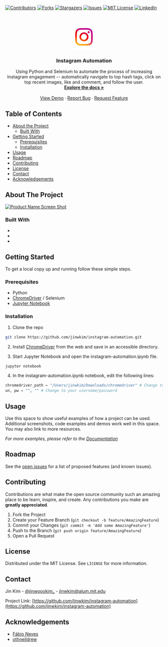 <!-- PROJECT SHIELDS -->

[![Contributors][contributors-shield]][contributors-url]
[![Forks][forks-shield]][forks-url]
[![Stargazers][stars-shield]][stars-url]
[![Issues][issues-shield]][issues-url]
[![MIT License][license-shield]][license-url]
[![LinkedIn][linkedin-shield]][linkedin-url]



<!-- PROJECT LOGO -->
<br />
<p align="center">
  <a href="https://github.com/jinwkim/instagram-automation">
    <img src="images/logo.png" alt="Logo" width="80" height="80">
  </a>

  <h3 align="center">Instagram Automation</h3>

  <p align="center">
    Using Python and Selenium to automate the process of increasing Instagram engagement -- automatically navigate to top hash tags, click on top recent images, like and comment, and follow the user.
    <br />
    <a href="https://github.com/jinwkim/instagram-automation"><strong>Explore the docs »</strong></a>
    <br />
    <br />
    <a href="https://github.com/jinwkim/instagram-automation">View Demo</a>
    ·
    <a href="https://github.com/jinwkim/instagram-automation/issues">Report Bug</a>
    ·
    <a href="https://github.com/jinwkim/instagram-automation/issues">Request Feature</a>
  </p>
</p>



<!-- TABLE OF CONTENTS -->
## Table of Contents

* [About the Project](#about-the-project)
  * [Built With](#built-with)
* [Getting Started](#getting-started)
  * [Prerequisites](#prerequisites)
  * [Installation](#installation)
* [Usage](#usage)
* [Roadmap](#roadmap)
* [Contributing](#contributing)
* [License](#license)
* [Contact](#contact)
* [Acknowledgements](#acknowledgements)



<!-- ABOUT THE PROJECT -->
## About The Project

[![Product Name Screen Shot][product-screenshot]](https://example.com)


### Built With

* []()
* []()
* []()



<!-- GETTING STARTED -->
## Getting Started

To get a local copy up and running follow these simple steps.

### Prerequisites

* Python
* [ChromeDriver](https://sites.google.com/a/chromium.org/chromedriver/home/) / Selenium
* [Jupyter Notebook](https://jupyter.org/)

### Installation
 
1. Clone the repo
```sh
git clone https://github.com/jinwkim/instagram-automation.git
```
2. Install [ChromeDriver](https://sites.google.com/a/chromium.org/chromedriver/home/) from the web and save in an accessible directory.

3. Start Jupyter Notebook and open the instagram-automation.ipynb file.
```sh
jupyter notebook
```
4. In the instagram-automation.ipynb notebook, edit the following lines:
```python
chromedriver_path = "/Users/jinwkim/Downloads/chromedriver" # Change to your chromedriver path
un, pw = "", "" # Change to your username/password
```


<!-- USAGE EXAMPLES -->
## Usage

Use this space to show useful examples of how a project can be used. Additional screenshots, code examples and demos work well in this space. You may also link to more resources.

_For more examples, please refer to the [Documentation](https://example.com)_



<!-- ROADMAP -->
## Roadmap

See the [open issues](https://github.com/jinwkim/instagram-automation/issues) for a list of proposed features (and known issues).



<!-- CONTRIBUTING -->
## Contributing

Contributions are what make the open source community such an amazing place to be learn, inspire, and create. Any contributions you make are **greatly appreciated**.

1. Fork the Project
2. Create your Feature Branch (`git checkout -b feature/AmazingFeature`)
3. Commit your Changes (`git commit -m 'Add some AmazingFeature'`)
4. Push to the Branch (`git push origin feature/AmazingFeature`)
5. Open a Pull Request



<!-- LICENSE -->
## License

Distributed under the MIT License. See `LICENSE` for more information.



<!-- CONTACT -->
## Contact

Jin Kim - [@jinwoookim_](https://www.instagram.com/jinwoookim_/) - jinwkim@alum.mit.edu

Project Link: [https://github.com/jinwkim/instagram-automation](https://github.com/jinwkim/instagram-automation)



<!-- ACKNOWLEDGEMENTS -->
## Acknowledgements

* [Fábio Neves](https://towardsdatascience.com/increase-your-instagram-followers-with-a-simple-python-bot-fde048dce20d)
* [othneildrew](https://github.com/othneildrew/Best-README-Template/blob/master/BLANK_README.md#about-the-project)



<!-- MARKDOWN LINKS & IMAGES -->
<!-- https://www.markdownguide.org/basic-syntax/#reference-style-links -->
[contributors-shield]: https://img.shields.io/github/contributors/jinwkim/instagram-automation.svg?style=flat-square
[contributors-url]: https://github.com/jiwnkim/instagram-automation/graphs/contributors
[forks-shield]: https://img.shields.io/github/forks/jinwkim/instagram-automation.svg?style=flat-square
[forks-url]: https://github.com/jinwkim/instagram-automation/network/members
[stars-shield]: https://img.shields.io/github/stars/jinwkim/instagram-automation.svg?style=flat-square
[stars-url]: https://github.com/jinwkim/instagram-automation/stargazers
[issues-shield]: https://img.shields.io/github/issues/jinwkim/instagram-automation.svg?style=flat-square
[issues-url]: https://github.com/jinwkim/instagram-automation/issues
[license-shield]: https://img.shields.io/github/license/jinwkim/instagram-automation.svg?style=flat-square
[license-url]: https://github.com/jinwkim/instagram-automation/blob/master/LICENSE.txt
[linkedin-shield]: https://img.shields.io/badge/-LinkedIn-black.svg?style=flat-square&logo=linkedin&colorB=555
[linkedin-url]: https://www.linkedin.com/in/jinwoookim/
[product-screenshot]: images/screenshot.png
